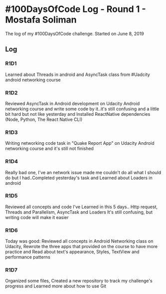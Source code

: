 # #100DaysOfCode Log - Round 1 - Mostafa Soliman

The log of my #100DaysOfCode challenge. Started on June 8, 2019

## Log

### R1D1 
Learned about Threads in android and AsyncTask class from #Uadcity android networking course 

### R1D2
Reviewed AsyncTask in Android development on Udacity Android networking course and write some code by it..it's still confusing and a little bit hard but not like yesterday and Installed ReactNative dependencies (Node, Python, The React Native CLI)

### R1D3
Writing networking code task in "Quake Report App" on Udacity Android networking course and it's still not finished

### R1D4
Really bad one, I've an network issue made me couldn't do all what I should do but I had..Completed yesterday's task and Learned about Loaders in android

### R1D5
Reviewed all concepts and code I've Learned in this 5 days.. Http request, Threads and Parallelism, AsyncTask and Loaders It's still confusing, but writing code will make it easier

### R1D6
Today was good: Reviewed all concepts in Android Networking class on Udacity, Rewrote the three apps that provided on the course to have more practice and Read about text's appearance, Styles, TextView and performance patterns

### R1D7
Organized some files, Created a new repository to track my challenge's progress and Learned more about how to use Git
